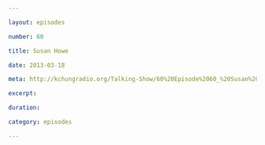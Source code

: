```yaml
---

layout: episodes

number: 60

title: Susan Howe

date: 2013-03-18

meta: http://kchungradio.org/Talking-Show/60%20Episode%2060_%20Susan%20Howe.mp3

excerpt: 

duration: 

category: episodes

---
```


